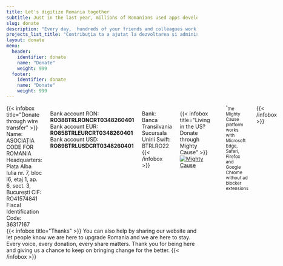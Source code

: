 ```yaml
---
title: Let's digitize Romania together
subtitle: Just in the last year, millions of Romanians used apps developed pro bono by Code for Romania
slug: donate
description: "Every day,  hundreds of your friends and colleagues work together to build useful digital tools that improve our lives easier and ultimately make Romania a better place. Help us help even more."
projects_list_title: "Contribuția ta a ajutat la dezvoltarea și administrarea:"
layout: donate
menu:
  header:
    identifier: donate
    name: "Donate"
    weight: 999
  footer:
    identifier: donate
    name: "Donate"
    weight: 999
---
```


<div class="columns">
{{< infobox title="Donate through wire transfer" >}}
  Name: ASOCIAȚIA CODE FOR ROMANIA  
  Headquarters: Piața Alba Iulia nr. 7, bloc I6, etaj 1, ap. 6, sect. 3, București  
  CIF: RO41574841  
  Fiscal Identification Code: 36317167  

  Bank account RON: **RO38BTRLRONCRT0348260401**  
  Bank account EUR: **RO85BTRLEURCRT0348260401**  
  Bank account USD: **RO89BTRLUSDCRT0348260401**  

  Bank: Banca Transilvania Sucursala Unirii
  Swift: BTRLRO22
{{< /infobox >}}

{{< infobox title="Living in the US? Donate through Mighty Cause" >}}
  [![Mighty Cause](/images/mighty-cause.svg)](https://www.mightycause.com/story/Codeforromania)
  <hr>
  <small><sup>*</sup>the Mighty Cause platform works with Microsoft Edge, Safari, Firefox and Google Chrome without ad blocker extensions</small>
{{< /infobox >}}
</div>

<div class="columns">
{{< infobox title="Thanks" >}}
  You can also help by sharing our website and let people know we are here to upgrade Romania and we are here to stay. Every voice, every donation, every share matters. Thank you for being here and giving us a chance to keep on bringing change for the better.
{{< /infobox >}}
</div>
